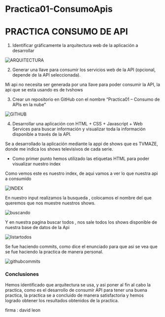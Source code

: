 # Practica01-ConsumoApis

# PRACTICA CONSUMO DE API

1. Identificar gráficamente la arquitectura web de la aplicación a desarrollar

![ARQUITECTURA](https://user-images.githubusercontent.com/56410422/114965655-9fb82480-9e36-11eb-9cb8-673a187a7fcc.png)

2. Generar una llave para consumir los servicios web de la API (opcional, depende de la API seleccionada). 

Mi api no necesita ser generada por una llave para poder consumir la API, la api que se esta usando
es de tvshows


3.	Crear un repositorio en GitHub con el nombre “Practica01 – Consumo de APIs en la nube” 

![GITHUB](https://user-images.githubusercontent.com/56410422/114965653-9f1f8e00-9e36-11eb-84b9-2f7e3e061c03.png)

4.	Desarrollar una aplicación con HTML + CSS + Javascript + Web Services para buscar información y visualizar toda la información disponible a través de la API.  

Se a desarrollado la aplicación mediante la appi de shows que es TVMAZE, donde me indica los shows televisivos de cada serie.

* Como primer punto hemos utilizado las etiquetas HTML para poder visualizar nuestro index 

Como vemos este es nuestro index, de aqui vamos a ver lo que nuestra api a consumido

![INDEX](https://user-images.githubusercontent.com/56410422/114965637-97f88000-9e36-11eb-9001-dfe309f36b34.PNG)

En nuestro input realizamos la busqueda , colocamos el nombre del que queremos que nos muestre nuestros shows.

![buscando](https://user-images.githubusercontent.com/56410422/114967656-77cac000-9e3a-11eb-830a-54d7ac254083.PNG)

Y en nuestra pagina buscar todos , nos sale todos los shows disponible de nuestra base de datos de la Api

![listartodos](https://user-images.githubusercontent.com/56410422/114967638-6e415800-9e3a-11eb-9cf3-7d0ef15c54f2.PNG)


Se fue haciendo commits, como dice el enunciado para que asi se vea que se fue haciendo la practica de manera personal.


![githubcommits](https://user-images.githubusercontent.com/56410422/114967694-874a0900-9e3a-11eb-9fb6-583f44649f20.png)


### Conclusiones

Hemos identificado que arquitectura se usa, y asi poner al fin al cabo la practica, como es el desarrollo de consumir API para tener una buena practica, 
la practica se a concluido de manera satisfactoria y hemos logrado obtener los resultados obtenidos de la practica. 


firma : david leon
